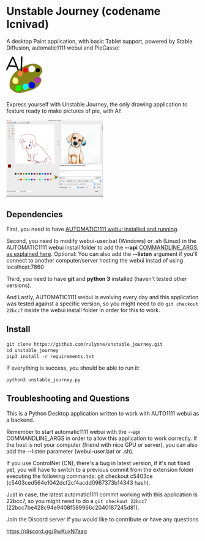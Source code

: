 
# Unstable Journey (codename Icnivad)

A desktop Paint application, with basic Tablet support, powered by Stable Diffusion, automatic1111 webui and PieCasso!

<img alt="Unstable Journey Logo" src="unstable_journey_logo.png" width=100px height=100px >

Express yourself with Unstable Journey, the only drawing application to feature
ready to make pictures of pie, with AI!

<img alt="Unstable Journey" src="showcase.png" width=50% height=50%>

## Dependencies

First, you need to have [AUTOMATIC1111 webui installed and running](https://github.com/AUTOMATIC1111/stable-diffusion-webui/wiki/Install-and-Run-on-NVidia-GPUs).

Second, you need to modify webui-user.bat (Windows) or .sh (Linux) in the AUTOMATIC1111 webui install folder to add the **--api** [COMMANDLINE_ARGS, as explained here](https://github.com/AUTOMATIC1111/stable-diffusion-webui/wiki/Command-Line-Arguments-and-Settings#webui-user). Optional: You can also add the **--listen** argument if you'll connect to another computer/server hosting the webui instad of using localhost:7860

Third, you need to have **git** and **python 3** installed (haven't tested other versions).

And Lastly, AUTOMATIC1111 webui is evolving every day and this application was tested against a specific version, so you might need to do `git checkout 22bcc7` inside the webui install folder in order for this to work.

## Install

```
git clone https://github.com/rulyone/unstable_journey.git
cd unstable_journey
pip3 install -r requirements.txt
```

If everything is success, you should be able to run it:

```
python3 unstable_journey.py
```

## Troubleshooting and Questions

This is a Python Desktop application written to work with AUTO1111 webui as a backend.

Remember to start automatic1111 webui with the --api COMMANDLINE_ARGS in order to allow this application to work correctly. If the host is not your computer (friend with nice GPU or server), you can also add the --listen parameter (webui-user.bat or .sh).

If you use ControlNet (CN), there's a bug in latest version, if it's not fixed yet, you will have to switch to a previous commit from the extension folder executing the following commands: git checkout c5403ce (c5403ced564e1042dcf2cf4acdd0967373b14343 hash).

Just in case, the latest automatic1111 commit working with this application is 22bcc7, so you might need to do a `git checkout 22bcc7` (22bcc7be428c94e9408f589966c2040187245d81).

Join the Discord server if you would like to contribute or have any questions

https://discord.gg/9wKuxN7aaq